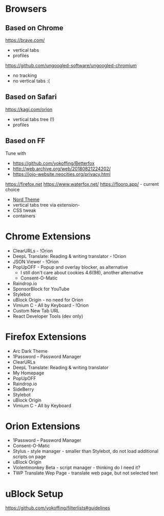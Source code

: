 # Browsers

## Based on Chrome
https://brave.com/

- vertical tabs
- profiles

https://github.com/ungoogled-software/ungoogled-chromium

- no tracking
- no vertical tabs :(

## Based on Safari

https://kagi.com/orion

- vertical tabs tree (!)
- profiles

## Based on FF
Tune with
- https://github.com/yokoffing/Betterfox
- http://web.archive.org/web/20180821224202/
- https://jojo-website.neocities.org/privacy.html

https://firefox.net
https://www.waterfox.net/
https://floorp.app/ - current choice

- [Nord Theme](https://addons.mozilla.org/en-GB/firefox/addon/nord123)
- vertical tabs tree via extension-
- CSS tweak
- containers

# Chrome Extensions

- ClearURLs - !Orion
- DeepL Translate: Reading & writing translator - !Orion
- JSON Viewer - !Orion
- PopUpOFF - Popup and overlay blocker, as alternative
  - I still don't care about cookies 4.6(98), another alternative
  - Consent-O-Matic
- Raindrop.io
- SponsorBlock for YouTube
- Stylebot
- uBlock Origin - no need for Orion
- Vimium C - All by Keyboard - !Orion
- Custom New Tab URL
- React Developer Tools (dev only)

# Firefox Extensions

- Arc Dark Theme
- 1Password – Password Manager
- ClearURLs
- DeepL Translate: Reading & writing translator
- My Homepage
- PopUpOFF
- Raindrop.io
- SideBerry
- Stylebot
- uBlock Origin
- Vimium C - All by Keyboard

# Orion Extensions
- 1Password – Password Manager
- Consent-O-Matic
- Stylus - style manager - smaller than Stylebot, do not load additional scripts on page
- uBlock Origin
- Violentmonkey Beta - script manager - thinking do I need it?
- TWP Translate Wep Page -  translate web page, but not selected text


# uBlock Setup
https://github.com/yokoffing/filterlists#guidelines